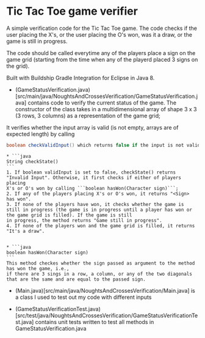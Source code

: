 # Tic Tac Toe game verifier

A simple verification code for the Tic Tac Toe game. The code checks if the user placing the X's, or the user placing the O's won,
was it a draw, or the game is still in progress.

The code should be called everytime any of the players place a sign on the game grid (starting from the time when any of the playerd placed 3 signs on the grid). 

Built with Buildship Gradle Integration for Eclipse in Java 8.

* (GameStatusVerification.java)[src/main/java/NoughtsAndCrossesVerification/GameStatusVerification.java]
contains code to verify the current status of the game. The constructor of the class takes in a multidimensional array of shape 3 x 3 (3 rows, 3 columns) as a representation of the game grid;

It verifies whether the input array is valid (is not empty, arrays are of expected length) by calling

```java
boolean checkValidInput() which returns false if the input is not valid - the constructor sets the global boolean validInput to the output of that method.
```


	* ```java
	String checkState()
	```
	1. If boolean validInput is set to false, checkState() returns "Invalid Input". Otherwise, it first checks if either of players placing
	X's or O's won by calling ```boolean hasWon(Character sign)```; 
	2. If any of the players placing X's or O's won, it returns "<Sign> has won". 
	3. If none of the players have won, it checks whether the game is still in progress (the game is in progress until a player has won or the game grid is filled). If the game is still
	in progress, the method returns "Game still in progress".
	4. If none of the players won and the game grid is filled, it returns "It's a draw". 


	* ```java
	boolean hasWon(Character sign)
	```
	This method checkes whether the sign passed as argument to the method has won the game, i.e., 
	if there are 3 sings in a row, a column, or any of the two diagonals that are the same and are equal to the passed sign.

* (Main.java)[src/main/java/NoughtsAndCrossesVerification/Main.java] is a class I used to test out my code with different inputs

* (GameStatusVerificationTest.java)[src/test/java/NoughtsAndCrossesVerification/GameStatusVerificationTest.java] contains unit tests written to test all methods in GameStatusVerification.java

	
